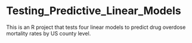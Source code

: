 # Testing_Predictive_Linear_Models
This is an R project that tests four linear models to predict drug overdose mortality rates by US county level.
